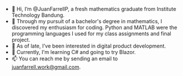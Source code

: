 - 👋 Hi, I’m @JuanFarrellP, a fresh mathematics graduate from Institute Technology Bandung.
- 📘 Through my pursuit of a bachelor's degree in mathematics, I discovered my enthusiasm for coding. Python and MATLAB were the programming languages I used for my class assignments and final project.
- 👀 As of late, I’ve been interested in digital product development.
- 🌱 Currently, I'm learning C# and going to try Blazor.
- 📫 You can reach me by sending an email to juanfarrell.work@gmail.com.

<!---
JuanFarrellP/JuanFarrellP is a ✨ special ✨ repository because its `README.md` (this file) appears on your GitHub profile.
You can click the Preview link to take a look at your changes.
--->
